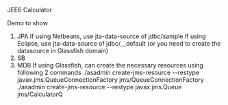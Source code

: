 JEE6 Calculator

Demo to show
1)  JPA
    If using Netbeans, use jta-data-source of jdbc/sample
    If using Eclipse, use jta-data-source of jdbc/__default (or you need to create the datasource in Glassfish domain)
2)  SB
3)  MDB
    If using Glassfish, can create the necessary resources using following 2 commands
    ./asadmin create-jms-resource --restype javax.jms.QueueConnectionFactory jms/QueueConnectionFactory
    ./asadmin create-jms-resource --restype javax.jms.Queue jms/CalculatorQ

